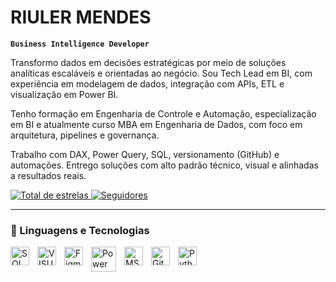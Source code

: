 # RIULER MENDES

**`Business Intelligence Developer`**

Transformo dados em decisões estratégicas por meio de soluções analíticas escaláveis e orientadas ao negócio. Sou Tech Lead em BI, com experiência em modelagem de dados, integração com APIs, ETL e visualização em Power BI.

Tenho formação em Engenharia de Controle e Automação, especialização em BI e atualmente curso MBA em Engenharia de Dados, com foco em arquitetura, pipelines e governança.

Trabalho com DAX, Power Query, SQL, versionamento (GitHub) e automações. Entrego soluções com alto padrão técnico, visual e alinhadas a resultados reais.

<p align="left">
    <a href="https://github.com/riulermendes?tab=repositories&sort=stargazers">
        <img 
            alt="Total de estrelas" 
            title="Total de estrelas GitHub" 
            src="https://custom-icon-badges.demolab.com/github/stars/Larissakich?color=55960c&style=for-the-badge&labelColor=488207&logo=star&label=estrelas"
        />
    </a>
    <a href="https://github.com/riulermendes?tab=followers">
        <img 
            alt="Seguidores" 
            title="Me siga no GitHub" 
            src="https://custom-icon-badges.demolab.com/github/followers/Larissakich?color=236ad3&labelColor=1155ba&style=for-the-badge&logo=github&label=Seguidores&logoColor=white"
        />
    </a>
</p>

---

### 🤖 Linguagens e Tecnologias

<img 
    align="left" 
    alt="SQL SERVER"
    title="SQL" 
    width="30px" 
    style="padding-right: 10px;" 
    src="https://cdn.jsdelivr.net/gh/devicons/devicon@latest/icons/microsoftsqlserver/microsoftsqlserver-original-wordmark.svg"
/>
<img 
    align="left" 
    alt="VISUAL BASIC" 
    title="VISUAL BASIC"
    width="30px" 
    style="padding-right: 10px;" 
    src="https://cdn.jsdelivr.net/gh/devicons/devicon@latest/icons/visualbasic/visualbasic-original.svg" 
/>
<img 
    align="left" 
    alt="Figma" 
    title="Figma"
    width="30px" 
    style="padding-right: 10px;" 
    src="https://cdn.jsdelivr.net/gh/devicons/devicon@latest/icons/figma/figma-original.svg" 
/>
<img 
    align="left" 
    alt="Power Bi"
    title="Power Bi" 
    width="40px" 
    style="padding-right: 10px;" 
    src="https://img.icons8.com/color/48/power-bi.png" alt="power-bi"
/>
<img 
    align="left" 
    alt="MS Access"
    title="MS Access" 
    width="30px" 
    style="padding-right: 10px;" 
    src="https://img.icons8.com/color/48/ms-access.png" alt="ms-access"
/>
<img 
    align="left" 
    alt="Git" 
    title="Git"
    width="30px" 
    style="padding-right: 10px;" 
    src="https://cdn.jsdelivr.net/gh/devicons/devicon@latest/icons/git/git-original.svg" 
/>
<img 
    align="left" 
    alt="Python" 
    title="Python"
    width="30px" 
    style="padding-right: 10px;" 
    src="https://cdn.jsdelivr.net/gh/devicons/devicon@latest/icons/python/python-original.svg" 
/>

<br/>
<br/>
